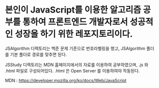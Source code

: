 
# 본인이 JavaScript를 이용한 알고리즘 공부를 통하여 프론트엔드 개발자로서 성공적인 성장을 하기 위한 레포지토리이다.

JSAlgorithm 디렉토리는 백준 문제 기준으로 번호라벨링을 했고, JSAlgorithm 폴더를 기본 폴더로 경로를 맞추면 된다.


JSStudy 디렉토리는 MDN 홈페이지에서의 자료를 이용하여 공부하였으며, .js 와 .html 파일로 구성되어있다. .html 은 Open Server 를 이용하여야 작동된다.



MDN : https://developer.mozilla.org/ko/docs/Web/JavaScript
